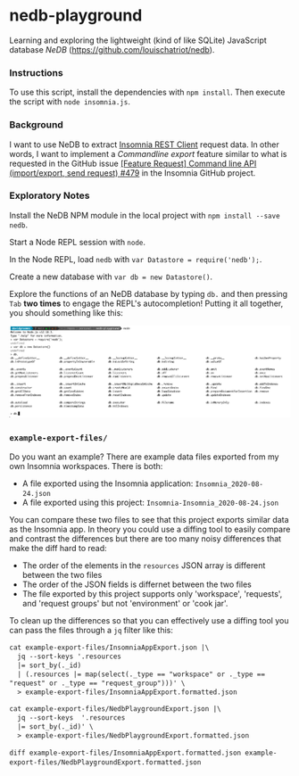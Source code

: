 # nedb-playground

Learning and exploring the lightweight (kind of like SQLite) JavaScript database *NeDB* (<https://github.com/louischatriot/nedb>).

### Instructions

To use this script, install the dependencies with `npm install`. Then execute the script with `node insomnia.js`.

### Background

I want to use NeDB to extract [Insomnia REST Client](https://github.com/Kong/insomnia) request data. In other words, I 
want to implement a *Commandline export* feature similar to what is requested in the GitHub issue 
[[Feature Request] Command line API (import/export, send request) #479](https://github.com/Kong/insomnia/issues/479) in
the Insomnia GitHub project.

### Exploratory Notes

Install the NeDB NPM module in the local project with `npm install --save nedb`.

Start a Node REPL session with `node`.

In the Node REPL, load `nedb` with `var Datastore = require('nedb');`.

Create a new database with `var db = new Datastore()`.

Explore the functions of an NeDB database by typing `db.` and then pressing `Tab` **two times** to engage the REPL's
autocompletion! Putting it all together, you should something like this:

![NeDB getting started in the Node.js REPL screenshot](nedb-getting-started.png)

### `example-export-files/`

Do you want an example? There are example data files exported from my own Insomnia workspaces. There is both:

* A file exported using the Insomnia application: `Insomnia_2020-08-24.json`
* A file exported using this project: `Insomnia-Insomnia_2020-08-24.json`

You can compare these two files to see that this project exports similar data as the Insomnia app. In theory you could 
use a diffing tool to easily compare and contrast the differences but there are too many noisy differences that make the
diff hard to read:
* The order of the elements in the `resources` JSON array is different between the two files
* The order of the JSON fields is differnet between the two files
* The file exported by this project supports only 'workspace', 'requests', and 'request groups' but not 'environment' or 'cook jar'.  
 
To clean up the differences so that you can effectively use a diffing tool you can pass the files through a `jq` filter
like this:

```
cat example-export-files/InsomniaAppExport.json |\
  jq --sort-keys '.resources 
  |= sort_by(._id)
  | (.resources |= map(select(._type == "workspace" or ._type == "request" or ._type == "request_group")))' \
  > example-export-files/InsomniaAppExport.formatted.json
```

```
cat example-export-files/NedbPlaygroundExport.json |\
  jq --sort-keys  '.resources
  |= sort_by(._id)' \
  > example-export-files/NedbPlaygroundExport.formatted.json
```

`diff example-export-files/InsomniaAppExport.formatted.json example-export-files/NedbPlaygroundExport.formatted.json`
